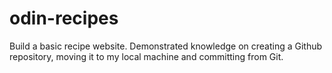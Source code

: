 # odin-recipes
Build a basic recipe website. Demonstrated knowledge on creating a Github repository, moving it to my local machine and committing from Git.